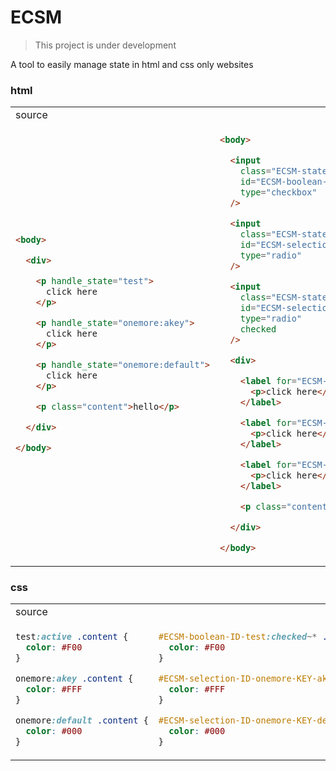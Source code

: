 # ECSM

> This project is under development

A tool to easily manage state in html and css only websites

### html

<table>

<tr>
<td>

<img width=322/>
source

</td>
<td>

<img width=322/>
output

</td>
</tr>

<tr>
<td>


```html
<body>

  <div>

    <p handle_state="test">
      click here
    </p>

    <p handle_state="onemore:akey">
      click here
    </p>

    <p handle_state="onemore:default">
      click here
    </p>

    <p class="content">hello</p>

  </div>

</body>
```

</td>

<td>

```html
<body>

  <input
    class="ECSM-state"
    id="ECSM-boolean-ID-test"
    type="checkbox"
  />

  <input
    class="ECSM-state"
    id="ECSM-selection-ID-onemore-KEY-akey"
    type="radio"
  />

  <input
    class="ECSM-state"
    id="ECSM-selection-ID-onemore-KEY-default"
    type="radio"
    checked
  />

  <div>

    <label for="ECSM-boolean-ID-test">
      <p>click here</p>
    </label>

    <label for="ECSM-selection-ID-onemore-KEY-akey">
      <p>click here</p>
    </label>

    <label for="ECSM-selection-ID-onemore-KEY-default">
      <p>click here</p>
    </label>

    <p class="content">hello</p>

  </div>

</body>
```

</td>
</tr>


</table>

### css

<table>

<tr>
<td>

<img width=322/>
source

</td>
<td>

<img width=322/>
output

</td>
</tr>

<tr>
<td>


```css
test:active .content {
  color: #F00
}

onemore:akey .content {
  color: #FFF
}

onemore:default .content {
  color: #000
}
```

</td>

<td>


```css
#ECSM-boolean-ID-test:checked~* .content {
  color: #F00
}

#ECSM-selection-ID-onemore-KEY-akey:checked~* .content {
  color: #FFF
}

#ECSM-selection-ID-onemore-KEY-default:checked~* .content {
  color: #000
}
```

</td>
</tr>


</table>